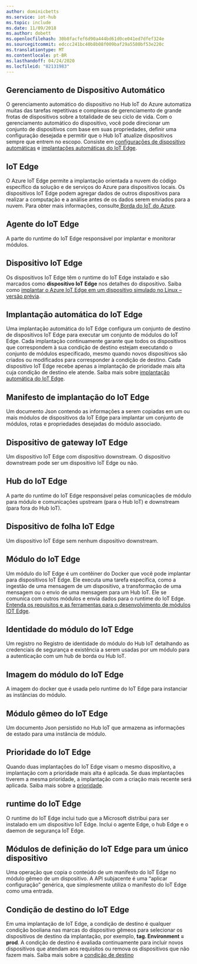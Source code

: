 ```yaml
---
author: dominicbetts
ms.service: iot-hub
ms.topic: include
ms.date: 11/09/2018
ms.author: dobett
ms.openlocfilehash: 30b8facfef6d90a444bd61d0ce041ed7dfef324e
ms.sourcegitcommit: edccc241bc40b8b08f009baf29a5580bf53e220c
ms.translationtype: MT
ms.contentlocale: pt-BR
ms.lasthandoff: 04/24/2020
ms.locfileid: "82131983"
---
```

## <a name="automatic-device-management"></a>Gerenciamento de Dispositivo Automático
O gerenciamento automático do dispositivo no Hub IoT do Azure automatiza muitas das tarefas repetitivas e complexas de gerenciamento de grande frotas de dispositivos sobre a totalidade de seu ciclo de vida. Com o gerenciamento automático do dispositivo, você pode direcionar um conjunto de dispositivos com base em suas propriedades, definir uma configuração desejada e permitir que o Hub IoT atualize dispositivos sempre que entrem no escopo.  Consiste em [configurações de dispositivo automáticas](../articles/iot-hub/iot-hub-auto-device-config.md) e [implantações automáticas do IoT Edge](../articles/iot-edge/how-to-deploy-at-scale.md).

## <a name="iot-edge"></a>IoT Edge
O Azure IoT Edge permite a implantação orientada a nuvem do código específico da solução e de serviços do Azure para dispositivos locais. Os dispositivos IoT Edge podem agregar dados de outros dispositivos para realizar a computação e a análise antes de os dados serem enviados para a nuvem. Para obter mais informações, consulte[ Borda do IoT do Azure](https://docs.microsoft.com/azure/iot-edge/).

## <a name="iot-edge-agent"></a>Agente do IoT Edge
A parte do runtime do IoT Edge responsável por implantar e monitorar módulos.

## <a name="iot-edge-device"></a>Dispositivo IoT Edge
Os dispositivos IoT Edge têm o runtime do IoT Edge instalado e são marcados como **dispositivo IoT Edge** nos detalhes do dispositivo. Saiba como [implantar o Azure IoT Edge em um dispositivo simulado no Linux – versão prévia](https://docs.microsoft.com/azure/iot-edge/tutorial-simulate-device-linux).

## <a name="iot-edge-automatic-deployment"></a>Implantação automática do IoT Edge
Uma implantação automática do IoT Edge configura um conjunto de destino de dispositivos IoT Edge para executar um conjunto de módulos do IoT Edge. Cada implantação continuamente garante que todos os dispositivos que correspondem à sua condição de destino estejam executando o conjunto de módulos especificado, mesmo quando novos dispositivos são criados ou modificados para corresponder à condição de destino. Cada dispositivo IoT Edge recebe apenas a implantação de prioridade mais alta cuja condição de destino ele atende. Saiba mais sobre [implantação automática do IoT Edge](https://docs.microsoft.com/azure/iot-edge/module-deployment-monitoring).

## <a name="iot-edge-deployment-manifest"></a>Manifesto de implantação do IoT Edge
Um documento Json contendo as informações a serem copiadas em um ou mais módulos de dispositivos da IoT Edge para implantar um conjunto de módulos, rotas e propriedades desejadas do módulo associado.

## <a name="iot-edge-gateway-device"></a>Dispositivo de gateway IoT Edge
Um dispositivo IoT Edge com dispositivo downstream. O dispositivo downstream pode ser um dispositivo IoT Edge ou não.

## <a name="iot-edge-hub"></a>Hub do IoT Edge
A parte do runtime do IoT Edge responsável pelas comunicações de módulo para módulo e comunicações upstream (para o Hub IoT) e downstream (para fora do Hub IoT). 

## <a name="iot-edge-leaf-device"></a>Dispositivo de folha IoT Edge
Um dispositivo IoT Edge sem nenhum dispositivo downstream. 

## <a name="iot-edge-module"></a>Módulo do IoT Edge
Um módulo do IoT Edge é um contêiner do Docker que você pode implantar para dispositivos IoT Edge. Ele executa uma tarefa específica, como a ingestão de uma mensagem de um dispositivo, a transformação de uma mensagem ou o envio de uma mensagem para um Hub IoT. Ele se comunica com outros módulos e envia dados para o runtime do IoT Edge. [Entenda os requisitos e as ferramentas para o desenvolvimento de módulos IOT Edge](https://docs.microsoft.com/azure/iot-edge/module-development).

## <a name="iot-edge-module-identity"></a>Identidade do módulo do IoT Edge
Um registro no Registro de identidade do módulo do Hub IoT detalhando as credenciais de segurança e existência a serem usadas por um módulo para a autenticação com um hub de borda ou Hub IoT.

## <a name="iot-edge-module-image"></a>Imagem do módulo do IoT Edge
A imagem do docker que é usada pelo runtime do IoT Edge para instanciar as instâncias do módulo.

## <a name="iot-edge-module-twin"></a>Módulo gêmeo do IoT Edge
Um documento Json persistido no Hub IoT que armazena as informações de estado para uma instância de módulo.

## <a name="iot-edge-priority"></a>Prioridade do IoT Edge
Quando duas implantações do IoT Edge visam o mesmo dispositivo, a implantação com a prioridade mais alta é aplicada. Se duas implantações tiverem a mesma prioridade, a implantação com a criação mais recente será aplicada. Saiba mais sobre a [prioridade](https://docs.microsoft.com/azure/iot-edge/module-deployment-monitoring#priority).

## <a name="iot-edge-runtime"></a>runtime do IoT Edge
O runtime do IoT Edge inclui tudo que a Microsoft distribui para ser instalado em um dispositivo IoT Edge. Inclui o agente Edge, o hub Edge e o daemon de segurança IoT Edge.

## <a name="iot-edge-set-modules-to-a-single-device"></a>Módulos de definição do IoT Edge para um único dispositivo
Uma operação que copia o conteúdo de um manifesto do IoT Edge no módulo gêmeo de um dispositivo. A API subjacente é uma “aplicar configuração” genérica, que simplesmente utiliza o manifesto do IoT Edge como uma entrada.

## <a name="iot-edge-target-condition"></a>Condição de destino do IoT Edge
Em uma implantação de IoT Edge, a condição de destino é qualquer condição booliana nas marcas do dispositivo gêmeos para selecionar os dispositivos de destino da implantação, por exemplo, **tag. Environment = prod**. A condição de destino é avaliada continuamente para incluir novos dispositivos que atendam aos requisitos ou remova os dispositivos que não fazem mais. Saiba mais sobre a [condição de destino](https://docs.microsoft.com/azure/iot-edge/module-deployment-monitoring#target-condition)